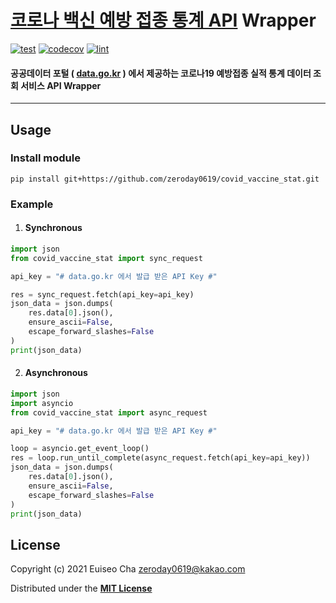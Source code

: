 [코로나 백신 예방 접종 통계 API](https://www.data.go.kr/tcs/dss/selectApiDataDetailView.do?publicDataPk=15077756#/API%20%EB%AA%A9%EB%A1%9D/GETvaccine-stat) Wrapper
=================================================================================
[![test](https://github.com/zeroday0619/covid_vaccine_stat/actions/workflows/test.yml/badge.svg)](https://github.com/zeroday0619/covid_vaccine_stat/actions/workflows/test.yml)
[![codecov](https://codecov.io/gh/zeroday0619/covid_vaccine_stat/branch/main/graph/badge.svg)](https://codecov.io/gh/zeroday0619/covid_vaccine_stat)
[![lint](https://github.com/zeroday0619/covid_vaccine_stat/actions/workflows/lint.yml/badge.svg)](https://github.com/zeroday0619/covid_vaccine_stat/actions/workflows/lint.yml)

#### 공공데이터 포털 ( [data.go.kr](https://www.data.go.kr/) ) 에서 제공하는 코로나19 예방접종 실적 통계 데이터 조회 서비스 API Wrapper

---

## **Usage**

### Install module
```shell
pip install git+https://github.com/zeroday0619/covid_vaccine_stat.git
```

### Example
1. #### Synchronous
```python
import json
from covid_vaccine_stat import sync_request

api_key = "# data.go.kr 에서 발급 받은 API Key #"

res = sync_request.fetch(api_key=api_key)
json_data = json.dumps(
    res.data[0].json(), 
    ensure_ascii=False, 
    escape_forward_slashes=False
)
print(json_data)
```
2. #### Asynchronous
```python
import json
import asyncio
from covid_vaccine_stat import async_request

api_key = "# data.go.kr 에서 발급 받은 API Key #"

loop = asyncio.get_event_loop()
res = loop.run_until_complete(async_request.fetch(api_key=api_key))
json_data = json.dumps(
    res.data[0].json(),
    ensure_ascii=False,
    escape_forward_slashes=False
)
print(json_data)
```

## License
Copyright (c) 2021 Euiseo Cha <zeroday0619@kakao.com>

Distributed under the [**MIT License**](LICENSE)